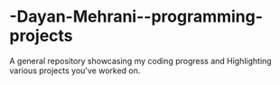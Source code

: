 # -Dayan-Mehrani--programming-projects
A general repository showcasing my coding progress and Highlighting various projects you've worked on.
